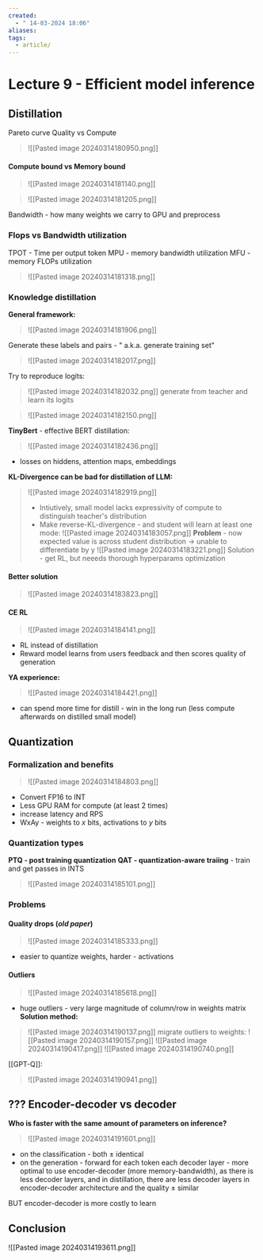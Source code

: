 ```yaml
---
created:
  - " 14-03-2024 18:06"
aliases: 
tags:
  - article/
---
```


# Lecture 9 - Efficient model inference

## Distillation

Pareto curve Quality vs Compute

> ![[Pasted image 20240314180950.png]]

#### Compute bound vs Memory bound
> ![[Pasted image 20240314181140.png]]

> ![[Pasted image 20240314181205.png]]

Bandwidth - how many weights we carry to GPU and preprocess

### Flops vs Bandwidth utilization
TPOT - Time per output token
MPU - memory bandwidth utilization
MFU - memory FLOPs utilization
> ![[Pasted image 20240314181318.png]]

### Knowledge distillation
**General framework:**
> ![[Pasted image 20240314181906.png]]

Generate these labels and pairs - " a.k.a. generate training set" 
> ![[Pasted image 20240314182017.png]]


Try to reproduce logits:
> ![[Pasted image 20240314182032.png]]
> generate from teacher and learn its logits


> ![[Pasted image 20240314182150.png]]


**TinyBert** - effective BERT distillation:
> ![[Pasted image 20240314182436.png]]
- losses on hiddens, attention maps, embeddings


**KL-Divergence can be bad for distillation of LLM:**
> ![[Pasted image 20240314182919.png]]
> - Intiutively, small model lacks expressivity of compute to distinguish teacher's distribution
> - Make reverse-KL-divergence - and student will learn at least one mode:
> ![[Pasted image 20240314183057.png]]
**Problem** - now expected value is across student distribution -> unable to differentiate by y
> ![[Pasted image 20240314183221.png]]
> Solution - get RL, but neeeds thorough hyperparams optimization


#### Better solution
> ![[Pasted image 20240314183823.png]]


#### CE RL
> ![[Pasted image 20240314184141.png]]
- RL instead of distillation
- Reward model learns from users feedback and then scores quality of generation

**YA experience:**
> ![[Pasted image 20240314184421.png]]
- can spend more time for distill - win in the long run (less compute afterwards on distilled small model)


## Quantization

### Formalization and benefits
> ![[Pasted image 20240314184803.png]]
- Convert FP16 to INT
- Less GPU RAM for compute (at least 2 times)
- increase latency and RPS
- WxAy - weights to $x$ bits, activations to $y$ bits

### Quantization types
**PTQ - post training quantization**
**QAT - quantization-aware traiing** - train and get passes in INTS
> ![[Pasted image 20240314185101.png]]

### Problems
#### Quality drops (*old paper*)
> ![[Pasted image 20240314185333.png]]
- easier to quantize weights, harder - activations

#### Outliers
> ![[Pasted image 20240314185618.png]]
- huge outliers - very large magnitude of column/row in weights matrix
**Solution method:**
> ![[Pasted image 20240314190137.png]]
> migrate outliers to weights:
> ![[Pasted image 20240314190157.png]]
> ![[Pasted image 20240314190417.png]]
> ![[Pasted image 20240314190740.png]]


[[GPT-Q]]:
> ![[Pasted image 20240314190941.png]]


## ??? Encoder-decoder vs decoder
**Who is faster with the same amount of parameters on inference?**
> ![[Pasted image 20240314191601.png]]
- on the classification - both $\pm$ identical
- on the generation - forward for each token each decoder layer - more optimal to use encoder-decoder (more memory-bandwidth), as there is less decoder layers, and in distillation, there are less decoder layers in encoder-decoder architecture and the quality $\pm$ similar

BUT encoder-decoder is more costly to learn

## Conclusion
![[Pasted image 20240314193611.png]]
